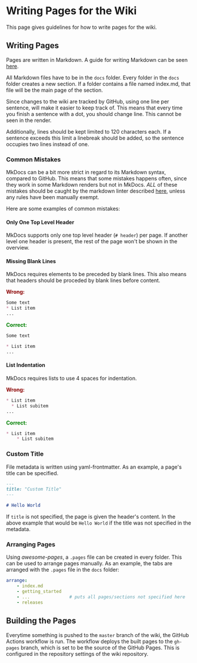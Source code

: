 # Writing Pages for the Wiki

This page gives guidelines for how to write pages for the wiki.

## Writing Pages

Pages are written in Markdown.
A guide for writing Markdown can be seen [here](https://www.markdownguide.org/basic-syntax/).

All Markdown files have to be in the `docs` folder.
Every folder in the `docs` folder creates a new section.
If a folder contains a file named index.md, that file will be the main page of
the section.

Since changes to the wiki are tracked by GitHub, using one line per sentence,
will make it easier to keep track of.
This means that every time you finish a sentence with a dot, you should change
line.
This cannot be seen in the render.

Additionally, lines should be kept limited to 120 characters each. 
If a sentence exceeds this limit a linebreak should be added, so the sentence occupies two lines instead of one.

### Common Mistakes

MkDocs can be a bit more strict in regard to its Markdown syntax, compared to
GitHub.
This means that some mistakes happens often, since they work in some Markdown
renders but not in MkDocs.
*ALL* of these mistakes should be caught by the markdown linter described [here](running_wiki.md#markdownlint), unless
any rules have been manually exempt.

Here are some examples of common mistakes:

#### Only One Top Level Header

MkDocs supports only one top level header (`# header`) per page.
If another level one header is present, the rest of the page won't be shown in
the overview.

#### Missing Blank Lines

MkDocs requires elements to be preceded by blank lines.
This also means that headers should be proceded by blank lines before content.

<p style="color: darkred; font-weight: bold;">Wrong:</p>

```markdown
Some text
* List item
...
```

<p style="color: green; font-weight: bold;">Correct:</p>

```markdown
Some text

* List item
...
```

#### List Indentation

MkDocs requires lists to use 4 spaces for indentation.

<p style="color: darkred; font-weight: bold;">Wrong:</p>

```markdown
* List item
  * List subitem
...
```

<p style="color: green; font-weight: bold;">Correct:</p>

```markdown
* List item
    * List subitem
```

### Custom Title

File metadata is written using yaml-frontmatter.
As an example, a page's title can be specified.

```markdown
---
title: "Custom Title"
---

# Hello World
```

If `title` is not specified, the page is given the header's content.
In the above example that would be `Hello World` if the title was not specified
in the metadata.

### Arranging Pages

Using *awesome-pages*, a `.pages` file can be created in every folder.
This can be used to arrange pages manually. As an example, the tabs are arranged
with the `.pages` file in the `docs` folder:

```yaml
arrange:
    - index.md
    - getting_started
    - ...               # puts all pages/sections not specified here
    - releases
```

## Building the Pages

Everytime something is pushed to the ``master`` branch of the wiki, the GitHub
Actions workflow is run.
The workflow deploys the built pages to the ``gh-pages`` branch, which is set
to be the source of the GitHub Pages.
This is configured in the repository settings of the wiki repository.
